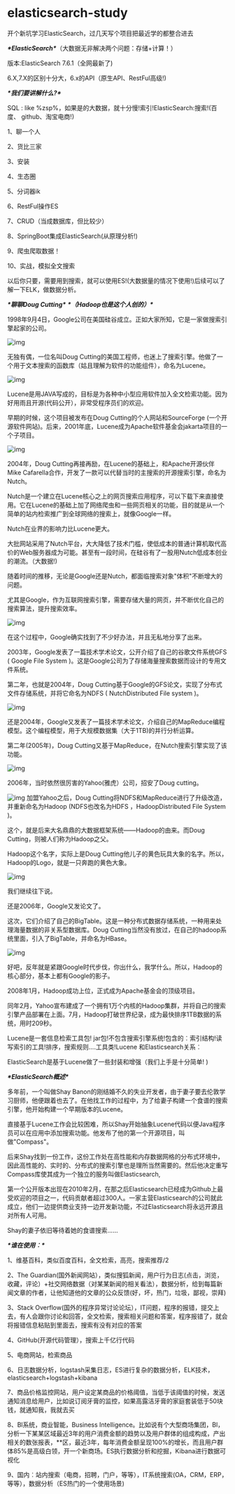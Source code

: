 # elasticsearch-study
开个新坑学习ElasticSearch，过几天写个项目把最近学的都整合进去

***\*ElasticSearch\****（大数据无非解决两个问题：存储+计算！）

版本:ElasticSearch 7.6.1（全网最新了)

6.X,7.X的区别十分大，6.x的API（原生API、RestFul高级!)

 

 

***\*我们要讲解什么?\**** 

SQL : like %zsp%，如果是的大数据，就十分慢!索引!ElasticSearch:搜索!(百度、 github、淘宝电商!)

1、聊一个人

2、货比三家

3、安装

4、生态圈

5、分词器ik

6、RestFul操作ES

7、CRUD（当成数据库，但比较少）

8、SpringBoot集成ElasticSearch(从原理分析!)

9、爬虫爬取数据！

10、实战，模拟全文搜索

 

以后你只要，需要用到搜索，就可以使用ES!(大数据量的情况下使用!)后续可以了解一下ELK，做数据分析。

 

***\*聊聊Doug Cutting\**** ***\*（Hadoop也是这个人创的）\****

1998年9月4日，Google公司在美国硅谷成立。正如大家所知，它是一家做搜索引擎起家的公司。

![img](file:///C:\Users\ADMINI~1\AppData\Local\Temp\ksohtml8992\wps1.jpg) 

无独有偶，一位名叫Doug Cutting的美国工程师，也迷上了搜索引擎。他做了一个用于文本搜索的函数库（姑且理解为软件的功能组件），命名为Lucene。

![img](file:///C:\Users\ADMINI~1\AppData\Local\Temp\ksohtml8992\wps2.jpg) 

Lucene是用JAVA写成的，目标是为各种中小型应用软件加入全文检索功能。因为好用雨且开源(代码公开），非常受程序员们的欢迎。

早期的时候，这个项目被发布在Doug Cutting的个人网站和SourceForge (一个开源软件网站)。后来，2001年底，Lucene成为Apache软件基金会jakarta项目的一个子项目。

![img](file:///C:\Users\ADMINI~1\AppData\Local\Temp\ksohtml8992\wps3.jpg) 

2004年，Doug Cutting再接再励，在Lucene的基础上，和Apache开源伙伴Mike Cafarella合作，开发了一款可以代替当时的主搜索的开源搜索引擎，命名为Nutch。

Nutch是一个建立在Lucene核心之上的网页搜索应用程序，可以下载下来直接使用。它在Lucene的基础上加了网络爬虫和一些网页相关的功能，目的就是从一个简单的站内检索推广到全球网络的搜索上，就像Google一样。

Nutch在业界的影响力比Lucene更大。

大批网站采用了Nutch平台，大大降低了技术门槛，使低成本的普通计算机取代高价的Web服务器成为可能。甚至有一段时间，在硅谷有了一股用Nutch低成本创业的潮流。（大数据!)

随着时间的推移，无论是Google还是Nutch，都面临搜索对象"体积"不断增大的问题。

尤其是Google，作为互联网搜索引擎，需要存储大量的网页，并不断优化自己的搜索算法，提升搜索效率。

![img](file:///C:\Users\ADMINI~1\AppData\Local\Temp\ksohtml8992\wps4.jpg) 

在这个过程中，Google确实找到了不少好办法，并且无私地分享了出来。

2003年，Google发表了一篇技术学术论文，公开介绍了自己的谷歌文件系统GFS ( Google File System )。这是Google公司为了存储海量搜索数据而设计的专用文件系统。

第二年，也就是2004年，Doug Cutting基于Google的GFS论文，实现了分布式文件存储系统，并将它命名为NDFS ( NutchDistributed File system )。

![img](file:///C:\Users\ADMINI~1\AppData\Local\Temp\ksohtml8992\wps5.jpg) 

还是2004年，Google又发表了一篇技术学术论文，介绍自己的MapReduce编程模型。这个编程模型，用于大规模数据集（大于1TB)的并行分析运算。

第二年(2005年)，Doug Cutting又基于MapReduce，在Nutch搜索引擎实现了该功能。

![img](file:///C:\Users\ADMINI~1\AppData\Local\Temp\ksohtml8992\wps6.jpg) 

2006年，当时依然很厉害的Yahoo(雅虎）公司，招安了Doug cutting。

![img](file:///C:\Users\ADMINI~1\AppData\Local\Temp\ksohtml8992\wps7.jpg)
加盟Yahoo之后，Doug Cutting将NDFS和MapReduce进行了升级改造，并重新命名为Hadoop (NDFS也改名为HDFS ，HadoopDistributed File System )。

这个，就是后来大名鼎鼎的大数据框架系统―—Hadoop的由来。而Doug Cutting，则被人们称为Hadoop之父。

 

Hadoop这个名字，实际上是Doug Cutting他儿子的黄色玩具大象的名字。所以，Hadoop的Logo，就是一只奔跑的黄色大象。

![img](file:///C:\Users\ADMINI~1\AppData\Local\Temp\ksohtml8992\wps8.jpg) 

我们继续往下说。

还是2006年，Google又发论文了。

这次，它们介绍了自己的BigTable。这是一种分布式数据存储系统，一种用来处理海量数据的非关系型数据库。Doug Cutting当然没有放过，在自己的hadoop系统里面，引入了BigTable，并命名为HBase。

![img](file:///C:\Users\ADMINI~1\AppData\Local\Temp\ksohtml8992\wps9.jpg) 

好吧，反年就是紧跟Google时代步伐，你出什么，我学什么。所以，Hadoop的核心部分，基本上都有Google的影子。

2008年1月，Hadoop成功上位，正式成为Apache基金会的顶级项目。

同年2月，Yahoo宣布建成了一个拥有1万个内核的Hadoop集群，并将自己的搜索引擎产品部署在上面。7月，Hadoop打破世界纪录，成为最快排序1TB数据的系统，用时209秒。

 

Lucene是一套信息检索工具包! jar包!不包含搜索引擎系统!包含的︰索引结构!读写索引的工具!排序，搜索规则....工具类!Lucene 和Elasticsearch关系︰

ElasticSearch是基于Lucene做了一些封装和增强（我们上手是十分简单! )

 

 ***\*ElasticSearch概述\****

多年前，一个叫做Shay Banon的刚结婚不久的失业开发者，由于妻子要去伦敦学习厨师，他便跟着也去了。在他找工作的过程中，为了给妻子构建一个食谱的搜索引擎，他开始构建一个早期版本的Lucene。

直接基于Lucene工作会比较困难，所以Shay开始抽象Lucene代码以便Java程序员可以在应用中添加搜索功能。他发布了他的第一个开源项目，叫做"Compass"。

后来Shay找到一份工作，这份工作处在高性能和内存数据网格的分布式环境中，因此高性能的、实时的、分布式的搜索引擎也是理所当然需要的。然后他决定重写Compass库使其成为一个独立的服务叫做Elasticsearch,

第一个公开版本出现在2010年2月，在那之后Elasticsearch已经成为Github上最受欢迎的项目之一，代码贡献者超过300人。一家主营Elasticsearch的公司就此成立，他们一边提供商业支持一边开发新功能，不过Elasticsearch将永远开源且对所有人可用。

Shay的妻子依旧等待着她的食谱搜索......

 

***\*谁在使用︰\****

1、维基百科，类似百度百科，全文检索，高亮，搜索推荐/2

2、The Guardian(国外新闻网站），类似搜狐新闻，用户行为日志(点击，浏览，收藏，评论）+社交网络数据（对某某新闻的相关看法），数据分析，给到每篇新闻文章的作者，让他知道他的文章的公众反馈(好，坏，热门，垃圾，鄙视，崇拜)

3、Stack Overflow(国外的程序异常讨论论坛），IT问题，程序的报错，提交上去，有人会跟你讨论和回答，全文检索，搜索相关问题和答案，程序报错了，就会将报错信息粘贴到里面去，搜索有没有对应的答案

4、GitHub(开源代码管理），搜索上千亿行代码

5、电商网站，检索商品

6、日志数据分析，logstash采集日志，ES进行复杂的数据分析，ELK技术，elasticsearch+logstash+kibana

7、商品价格监控网站，用户设定某商品的价格阈值，当低于该阈值的时候，发送通知消息给用户，比如说订阅牙膏的监控，如果高露洁牙膏的家庭套装低于50块钱，就通知我，我就去买

8、Bl系统，商业智能，Business Intelligence。比如说有个大型商场集团，Bl，分析一下某某区域最近3年的用户消费金额的趋势以及用户群体的组成构成，产出相关的数张报表，**区，最近3年，每年消费金额呈现100%的增长，而且用户群体85%是高级白领，开一个新商场。ES执行数据分析和挖掘，Kibana进行数据可视化

9、国内︰站内搜索（电商，招聘，门户，等等），IT系统搜索(OA，CRM，ERP，等等），数据分析（ES热门的一个使用场景)